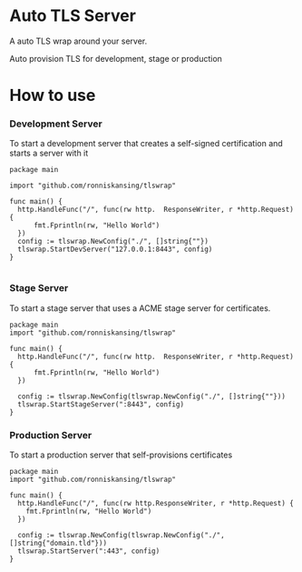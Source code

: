 # Auto TLS Server
A auto TLS wrap around your server.

Auto provision TLS for development, stage or production

# How to use

### Development Server
To start a development server that creates a self-signed certification and starts a server with it

```golang
package main

import "github.com/ronniskansing/tlswrap"

func main() {
  http.HandleFunc("/", func(rw http.  ResponseWriter, r *http.Request) {
      fmt.Fprintln(rw, "Hello World")
  })
  config := tlswrap.NewConfig("./", []string{""})
  tlswrap.StartDevServer("127.0.0.1:8443", config)
}
  
```

### Stage Server
To start a stage server that uses a ACME stage server for certificates.

```golang
package main
import "github.com/ronniskansing/tlswrap"

func main() {
  http.HandleFunc("/", func(rw http.  ResponseWriter, r *http.Request) {
      fmt.Fprintln(rw, "Hello World")
  })

  config := tlswrap.NewConfig(tlswrap.NewConfig("./", []string{""}))
  tlswrap.StartStageServer(":8443", config)
}
```

### Production Server
To start a production server that self-provisions certificates
```golang
package main
import "github.com/ronniskansing/tlswrap"

func main() {
  http.HandleFunc("/", func(rw http.ResponseWriter, r *http.Request) {
    fmt.Fprintln(rw, "Hello World")
  })

  config := tlswrap.NewConfig(tlswrap.NewConfig("./", []string{"domain.tld"}))
  tlswrap.StartServer(":443", config)
}
```
